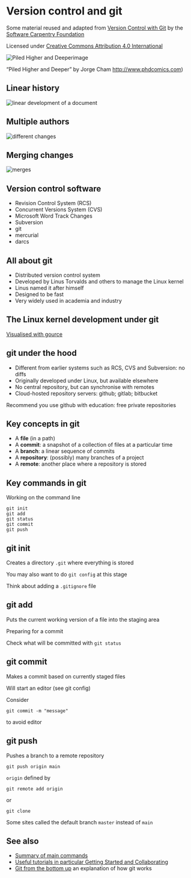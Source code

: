 
# Version control and git 


Some material reused and adapted from [Version Control with Git](https://swcarpentry.github.io/git-novice/) by the [Software Carpentry Foundation](https://software-carpentry.org/)

Licensed under [Creative Commons Attribution 4.0 International](https://creativecommons.org/licenses/by/4.0/)

![Piled Higher and Deeperimage](https://raw.githubusercontent.com/stevenaeola/progblack_lectures/main/git/phd101212s.png)


 “Piled Higher and Deeper” by Jorge Cham <http://www.phdcomics.com>)


## Linear history

![linear development of a document](https://raw.githubusercontent.com/stevenaeola/progblack_lectures/main/git/play-changes.png)


## Multiple authors

![different changes](https://raw.githubusercontent.com/stevenaeola/progblack_lectures/main/git/versions.png)


## Merging changes

![merges](https://raw.githubusercontent.com/stevenaeola/progblack_lectures/main/git/merge.png)


## Version control software


- Revision Control System (RCS)
- Concurrent Versions System (CVS)
- Microsoft Word Track Changes
- Subversion
- git
- mercurial
- darcs



## All about git

- Distributed version control system
- Developed by Linus Torvalds and others to manage the Linux kernel
- Linus named it after himself
- Designed to be fast
- Very widely used in academia and industry



## The Linux kernel development under git

[Visualised with gource](https://www.youtube.com/watch?v=MkJxlKD2bjk)


## git under the hood

- Different from earlier systems such as RCS, CVS and Subversion: no diffs
- Originally developed under Linux, but available elsewhere
- No central repository, but can synchronise with remotes
- Cloud-hosted repository servers: github; gitlab; bitbucket

Recommend you use github with education: free private repositories


## Key concepts in git


- A __file__ (in a path)
- A __commit__: a snapshot of a collection of files at a particular time
- A __branch__: a linear sequence of commits
- A __repository__: (possibly) many branches of a project
- A __remote__: another place where a repository is stored



## Key commands in git

Working on the command line
```
git init
git add
git status
git commit
git push
```


## git init

Creates a directory `.git` where everything is stored

You may also want to do `git config` at this stage

Think about adding a `.gitignore` file


## git add

Puts the current working version of a file into the staging area

Preparing for a commit

Check what will be committed with `git status`


## git commit

Makes a commit based on currently staged files

Will start an editor (see git config)

Consider
```
git commit -m "message"
```
to avoid editor


## git push

Pushes a branch to a remote repository

`git push origin main`

`origin` defined by
```
git remote add origin
```
or
```
git clone
```

Some sites called the default branch `master` instead of `main`


## See also

- [Summary of main commands](https://confluence.atlassian.com/bitbucketserver/basic-git-commands-776639767.html)
- [Useful tutorials in particular Getting Started and Collaborating](https://www.atlassian.com/git/tutorials)
- [Git from the bottom up](https://jwiegley.github.io/git-from-the-bottom-up/) an explanation of how git works
